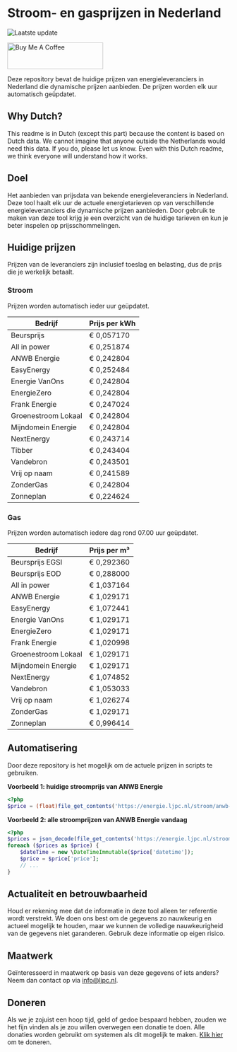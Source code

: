 # Stroom- en gasprijzen in Nederland

![Laatste update](https://img.shields.io/badge/laatste%20update-2023--05--19%2012%3A00%20CET-brightgreen)

<a href="https://www.buymeacoffee.com/Lars-" target="_blank"><img src="https://cdn.buymeacoffee.com/buttons/v2/default-orange.png" alt="Buy Me A Coffee" height="60" style="height: 60px !important;width: 217px !important;" ></a>

Deze repository bevat de huidige prijzen van energieleveranciers in Nederland die dynamische prijzen aanbieden. De prijzen worden elk uur automatisch geüpdatet.

## Why Dutch?

This readme is in Dutch (except this part) because the content is based on Dutch data. We cannot imagine that anyone outside the Netherlands would need this data. If you do, please let us know. Even with this Dutch readme, we think
everyone will understand how it works.

## Doel

Het aanbieden van prijsdata van bekende energieleveranciers in Nederland. Deze tool haalt elk uur de actuele energietarieven op van verschillende energieleveranciers die dynamische prijzen aanbieden. Door gebruik te maken van deze tool
krijg je een overzicht van de huidige tarieven en kun je beter inspelen op prijsschommelingen.

## Huidige prijzen

Prijzen van de leveranciers zijn inclusief toeslag en belasting, dus de prijs die je werkelijk betaalt.

### Stroom

Prijzen worden automatisch ieder uur geüpdatet.

 Bedrijf | Prijs per kWh 
---------|---------------
Beursprijs | € 0,057170
All in power | € 0,251874
ANWB Energie | € 0,242804
EasyEnergy | € 0,252484
Energie VanOns | € 0,242804
EnergieZero | € 0,242804
Frank Energie | € 0,247024
Groenestroom Lokaal | € 0,242804
Mijndomein Energie | € 0,242804
NextEnergy | € 0,243714
Tibber | € 0,243404
Vandebron | € 0,243501
Vrij op naam | € 0,241589
ZonderGas | € 0,242804
Zonneplan | € 0,224624


### Gas

Prijzen worden automatisch iedere dag rond 07.00 uur geüpdatet.

 Bedrijf | Prijs per m³ 
---------|--------------
Beursprijs EGSI | € 0,292360
Beursprijs EOD | € 0,288000
All in power | € 1,037164
ANWB Energie | € 1,029171
EasyEnergy | € 1,072441
Energie VanOns | € 1,029171
EnergieZero | € 1,029171
Frank Energie | € 1,020998
Groenestroom Lokaal | € 1,029171
Mijndomein Energie | € 1,029171
NextEnergy | € 1,074852
Vandebron | € 1,053033
Vrij op naam | € 1,026274
ZonderGas | € 1,029171
Zonneplan | € 0,996414


## Automatisering

Door deze repository is het mogelijk om de actuele prijzen in scripts te gebruiken.

**Voorbeeld 1: huidige stroomprijs van ANWB Energie**

```php
<?php
$price = (float)file_get_contents('https://energie.ljpc.nl/stroom/anwb-energie-nu.txt');

```

**Voorbeeld 2: alle stroomprijzen van ANWB Energie vandaag**

```php
<?php
$prices = json_decode(file_get_contents('https://energie.ljpc.nl/stroom/all-in-power-vandaag.json'),true);
foreach ($prices as $price) {
    $dateTime = new \DateTimeImmutable($price['datetime']);
    $price = $price['price'];
    // ...
}
```

## Actualiteit en betrouwbaarheid

Houd er rekening mee dat de informatie in deze tool alleen ter referentie wordt verstrekt. We doen ons best om de gegevens zo nauwkeurig en actueel mogelijk te houden, maar we kunnen de volledige nauwkeurigheid van de gegevens niet
garanderen. Gebruik deze informatie op eigen risico.

## Maatwerk

Geïnteresseerd in maatwerk op basis van deze gegevens of iets anders? Neem dan contact op
via [info@ljpc.nl](mailto:info@ljpc.nl?subject=Energie%20prijzen).

## Doneren

Als we je zojuist een hoop tijd, geld of gedoe bespaard hebben, zouden we het fijn vinden als je zou willen overwegen een
donatie te doen. Alle donaties worden gebruikt om systemen als dit mogelijk te
maken. [Klik hier](https://www.buymeacoffee.com/Lars-) om te doneren.
